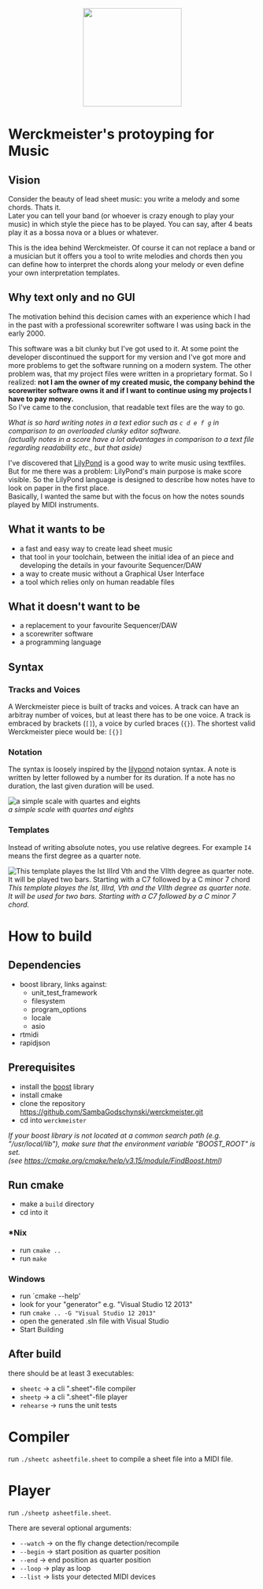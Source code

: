 <img src="https://raw.githubusercontent.com/SambaGodschynski/werckmeister/master/assets/Logo.png" style="height: 200px; display: block; margin: auto">

# Werckmeister's protoyping for Music 



Vision
------
Consider the beauty of lead sheet music: you write a melody and some chords. Thats it. 
<br>Later you can tell your band (or whoever is crazy enough to play your music) in which style the piece has to be played. You can say, after 4 beats play it as a bossa nova or a blues or whatever.

This is the idea behind Werckmeister. Of course it can not replace a band or a musician but it offers you a tool to write melodies and chords then you can define how to interpret the chords along your melody or even define your own interpretation templates.

Why text only and no GUI
------------------------
The motivation behind this decision cames with an experience which I had in the past with a professional scorewriter software I was using back in the early 2000.

This software was a bit clunky but I've got used to it. At some point the developer discontinued the support for my version and I've got more and more problems to get the software running on a modern system. The other problem was, that my project files were written in a proprietary format. So I realized: **not I am the owner of my created music, the company behind the scorewriter software owns it
 and if I want to continue using my projects I have to pay money.**
<br>So I've came to the conclusion, that readable text files are the way to go.

*What is so hard writing notes in a text edior such as `c d e f g` in comparison to an overloaded clunky editor software.
<br>(actually notes in a score have a lot advantages in comparison to a text file regarding readability etc., but that aside)*

I've discovered that [LilyPond](http://lilypond.org/) is a good way to write music using textfiles.
But for me there was a problem: LilyPond's main purpose is make score visible. So the LilyPond language is designed to describe how notes have to look on paper in the first place.
<br>Basically, I wanted the same but with the focus on how the notes sounds played by MIDI instruments.




## What it wants to be
* a fast and easy way to create lead sheet music
* that tool in your toolchain, between the initial idea of an piece and developing the details in your favourite Sequencer/DAW
* a way to create music without a Graphical User Interface
* a tool which relies only on human readable files


## What it doesn't want to be
* a replacement to your favourite Sequencer/DAW
* a scorewriter software
* a programming language


## Syntax
### Tracks and Voices
A Werckmeister piece is built of tracks and voices. A track can have an arbitray number of voices, but at least there
has to be one voice.
A track is embraced by brackets (`[]`), a voice by curled braces (`{}`).
The shortest valid Werckmeister piece would be: `[{}]`
### Notation
The syntax is loosely inspired by the [lilypond](http://lilypond.org) notaion syntax. A note is written by letter followed by a number for its duration. If a note has no duration, the last given duration will be used.



![a simple scale with quartes and eights](https://raw.githubusercontent.com/SambaGodschynski/werckmeister/master/assets/example1.gif)
<br>*a simple scale with quartes and eights*




### Templates
Instead of writing absolute notes, you use relative degrees. For example `I4` means the first degree as a quarter note.



![This template playes the Ist IIIrd Vth and the VIIth degree as quarter note. It will be played two bars. Starting with a C7 followed by a C minor 7 chord](https://raw.githubusercontent.com/SambaGodschynski/werckmeister/master/assets/example2.gif)
<br>*This template playes the Ist, IIIrd, Vth and the VIIth degree as quarter note. It will be used for two bars. Starting with a C7 followed by a C minor 7 chord.*

# How to build 
## Dependencies
- boost library, links against: 
  - unit_test_framework
  - filesystem 
  - program_options 
  - locale
  - asio
- rtmidi
- rapidjson

## Prerequisites
- install the [boost](https://boost.org) library
- install cmake
- clone the repository https://github.com/SambaGodschynski/werckmeister.git
- cd into `werckmeister`

*If your boost library is not located at a common search path (e.g. "/usr/local/lib"), make sure that the 
environment variable "BOOST_ROOT" is set. 
<br>(see https://cmake.org/cmake/help/v3.15/module/FindBoost.html)*
## Run cmake
- make a `build` directory
- cd into it
### *Nix
- run `cmake ..`
- run `make`
### Windows
- run `cmake --help' 
- look for your "generator" e.g. "Visual Studio 12 2013"
- run `cmake .. -G "Visual Studio 12 2013"`
- open the generated .sln file with Visual Studio
- Start Building
## After build
there should be at least 3 executables:
- `sheetc` -> a cli ".sheet"-file compiler
- `sheetp` -> a cli ".sheet"-file player
- `rehearse` -> runs the unit tests

# Compiler
run `./sheetc asheetfile.sheet` to compile a sheet file into a MIDI file.

# Player
run `./sheetp asheetfile.sheet`.

There are several optional arguments:
- `--watch` -> on the fly change detection/recompile
- `--begin` -> start position as quarter position
- `--end` -> end position as quarter position
- `--loop` -> play as loop
- `--list` -> lists your detected MIDI devices

